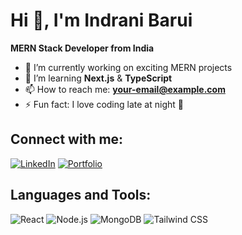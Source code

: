 # Hi 👋, I'm Indrani Barui
**MERN Stack Developer from India**

- 🔭 I’m currently working on exciting MERN projects
- 🌱 I’m learning **Next.js** & **TypeScript**
- 📫 How to reach me: **your-email@example.com**
- ⚡ Fun fact: I love coding late at night 🌙

## Connect with me:
[![LinkedIn](https://img.shields.io/badge/LinkedIn-blue)](https://linkedin.com/in/yourusername)
[![Portfolio](https://img.shields.io/badge/Portfolio-000?style=flat&logo=ko-fi&logoColor=white)](https://your-portfolio-link.com)

## Languages and Tools:
![React](https://img.shields.io/badge/-React-61DAFB?logo=react&logoColor=white)
![Node.js](https://img.shields.io/badge/-Node.js-339933?logo=node.js&logoColor=white)
![MongoDB](https://img.shields.io/badge/-MongoDB-47A248?logo=mongodb&logoColor=white)
![Tailwind CSS](https://img.shields.io/badge/-TailwindCSS-38B2AC?logo=tailwind-css&logoColor=white)
